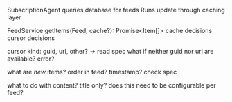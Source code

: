 SubscriptionAgent queries database for feeds
	Runs update through caching layer

FeedService
	getItems(Feed, cache?): Promise<Item[]>
    cache decisions
    cursor decisions

cursor kind: guid, url, other? -> read spec
what if neither guid nor url are available?
	error?

what are _new_ items?
    order in feed?
    timestamp?
    check spec

what to do with content?
    title only?
    does this need to be configurable per feed?

